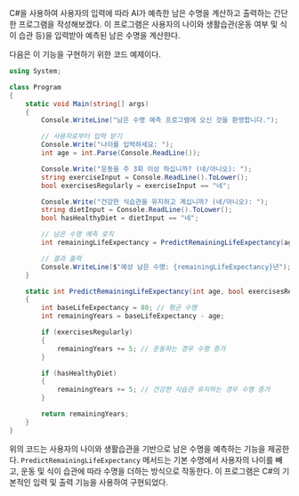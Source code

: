 C#을 사용하여 사용자의 입력에 따라 AI가 예측한 남은 수명을 계산하고 출력하는 간단한 프로그램을 작성해보겠다. 이 프로그램은 사용자의 나이와 생활습관(운동 여부 및 식이 습관 등)을 입력받아 예측된 남은 수명을 계산한다. 

다음은 이 기능을 구현하기 위한 코드 예제이다.

```csharp
using System;

class Program
{
    static void Main(string[] args)
    {
        Console.WriteLine("남은 수명 예측 프로그램에 오신 것을 환영합니다.");

        // 사용자로부터 입력 받기
        Console.Write("나이를 입력하세요: ");
        int age = int.Parse(Console.ReadLine());

        Console.Write("운동을 주 3회 이상 하십니까? (네/아니오): ");
        string exerciseInput = Console.ReadLine().ToLower();
        bool exercisesRegularly = exerciseInput == "네";

        Console.Write("건강한 식습관을 유지하고 계십니까? (네/아니오): ");
        string dietInput = Console.ReadLine().ToLower();
        bool hasHealthyDiet = dietInput == "네";

        // 남은 수명 예측 로직
        int remainingLifeExpectancy = PredictRemainingLifeExpectancy(age, exercisesRegularly, hasHealthyDiet);

        // 결과 출력
        Console.WriteLine($"예상 남은 수명: {remainingLifeExpectancy}년");
    }

    static int PredictRemainingLifeExpectancy(int age, bool exercisesRegularly, bool hasHealthyDiet)
    {
        int baseLifeExpectancy = 80; // 평균 수명
        int remainingYears = baseLifeExpectancy - age;

        if (exercisesRegularly)
        {
            remainingYears += 5; // 운동하는 경우 수명 증가
        }

        if (hasHealthyDiet)
        {
            remainingYears += 5; // 건강한 식습관 유지하는 경우 수명 증가
        }

        return remainingYears;
    }
}
```

위의 코드는 사용자의 나이와 생활습관을 기반으로 남은 수명을 예측하는 기능을 제공한다. `PredictRemainingLifeExpectancy` 메서드는 기본 수명에서 사용자의 나이를 빼고, 운동 및 식이 습관에 따라 수명을 더하는 방식으로 작동한다. 이 프로그램은 C#의 기본적인 입력 및 출력 기능을 사용하여 구현되었다.